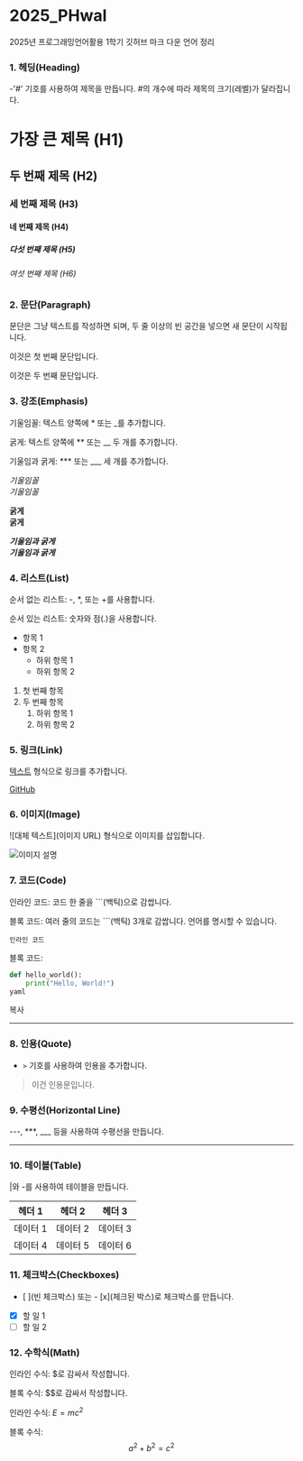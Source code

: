 # 2025_PHwal
2025년 프로그래밍언어활용 1학기
깃허브 마크 다운 언어 정리


### 1. 헤딩(Heading)
-'#' 기호를 사용하여 제목을 만듭니다. #의 개수에 따라 제목의 크기(레벨)가 달라집니다.


# 가장 큰 제목 (H1)
## 두 번째 제목 (H2)
### 세 번째 제목 (H3)
#### 네 번째 제목 (H4)
##### 다섯 번째 제목 (H5)
###### 여섯 번째 제목 (H6)

### 2. 문단(Paragraph)
문단은 그냥 텍스트를 작성하면 되며, 두 줄 이상의 빈 공간을 넣으면 새 문단이 시작됩니다.

이것은 첫 번째 문단입니다.

이것은 두 번째 문단입니다.

### 3. 강조(Emphasis)
기울임꼴: 텍스트 양쪽에 * 또는 _를 추가합니다.

굵게: 텍스트 양쪽에 ** 또는 __ 두 개를 추가합니다.

기울임과 굵게: *** 또는 ___ 세 개를 추가합니다.

*기울임꼴*  
_기울임꼴_

**굵게**  
__굵게__

***기울임과 굵게***  
___기울임과 굵게___

### 4. 리스트(List)
순서 없는 리스트: -, *, 또는 +를 사용합니다.

순서 있는 리스트: 숫자와 점(.)을 사용합니다.

- 항목 1
- 항목 2
  - 하위 항목 1
  - 하위 항목 2

1. 첫 번째 항목
2. 두 번째 항목
   1. 하위 항목 1
   2. 하위 항목 2

### 5. 링크(Link)
[텍스트](URL) 형식으로 링크를 추가합니다.

[GitHub](https://github.com)

### 6. 이미지(Image)
![대체 텍스트](이미지 URL) 형식으로 이미지를 삽입합니다.

![이미지 설명](https://example.com/image.jpg)

### 7. 코드(Code)
인라인 코드: 코드 한 줄을 ```(백틱)으로 감쌉니다.

블록 코드: 여러 줄의 코드는 ```(백틱) 3개로 감쌉니다. 언어를 명시할 수 있습니다.

`인라인 코드`

블록 코드:
```python
def hello_world():
    print("Hello, World!")
yaml
```
복사

---

### 8. **인용(Quote)**

- `>` 기호를 사용하여 인용을 추가합니다.

> 이건 인용문입니다.

### 9. 수평선(Horizontal Line)
---, ***, ___ 등을 사용하여 수평선을 만듭니다.

---

### 10. 테이블(Table)
|와 -를 사용하여 테이블을 만듭니다.

| 헤더 1 | 헤더 2 | 헤더 3 |
|--------|--------|--------|
| 데이터 1 | 데이터 2 | 데이터 3 |
| 데이터 4 | 데이터 5 | 데이터 6 |

### 11. 체크박스(Checkboxes)
- [ ](빈 체크박스) 또는 - [x](체크된 박스)로 체크박스를 만듭니다.

- [x] 할 일 1
- [ ] 할 일 2

### 12. 수학식(Math)
인라인 수식: $로 감싸서 작성합니다.

블록 수식: $$로 감싸서 작성합니다.

인라인 수식: $E = mc^2$

블록 수식:
$$
a^2 + b^2 = c^2
$$
